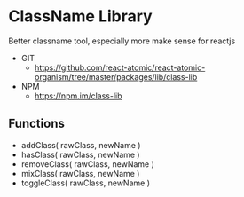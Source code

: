 ClassName Library
===============
Better classname tool, especially more make sense for reactjs
   * GIT
      * https://github.com/react-atomic/react-atomic-organism/tree/master/packages/lib/class-lib
   * NPM
      * https://npm.im/class-lib

## Functions
   * addClass( rawClass, newName )
   * hasClass( rawClass, newName )
   * removeClass( rawClass, newName )
   * mixClass( rawClass, newName )
   * toggleClass( rawClass, newName )
